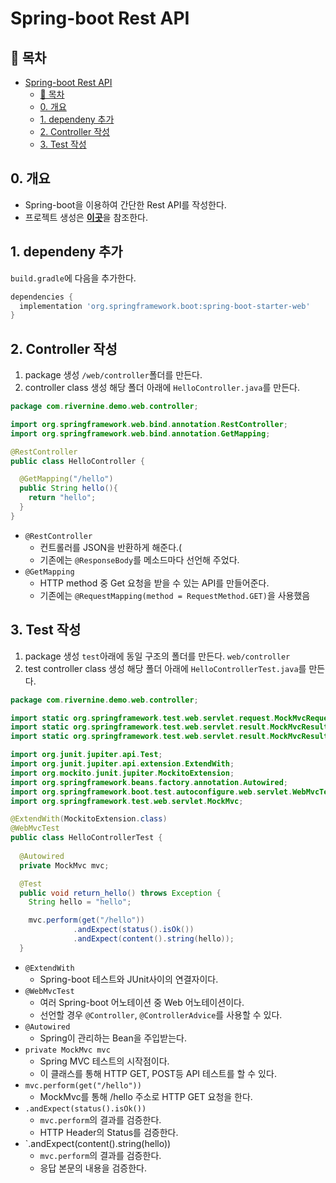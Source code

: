 # Spring-boot Rest API
## 🎁 목차
- [Spring-boot Rest API](#spring-boot-rest-api)
  - [🎁 목차](#-목차)
  - [0. 개요](#0-개요)
  - [1. dependeny 추가](#1-dependeny-추가)
  - [2. Controller 작성](#2-controller-작성)
  - [3. Test 작성](#3-test-작성)
## 0. 개요
* Spring-boot을 이용하여 간단한 Rest API를 작성한다.
* 프로젝트 생성은 [**이곳**](!https://velog.io/@rivernine/Spring-boot-Hello-world)을 참조한다.  
## 1. dependeny 추가
`build.gradle`에 다음을 추가한다.
```groovy
dependencies {
  implementation 'org.springframework.boot:spring-boot-starter-web'  
}
```

## 2. Controller 작성
1. package 생성
`/web/controller`폴더를 만든다.
2. controller class 생성
해당 폴더 아래에 `HelloController.java`를 만든다.
```java
package com.rivernine.demo.web.controller;

import org.springframework.web.bind.annotation.RestController;
import org.springframework.web.bind.annotation.GetMapping;

@RestController
public class HelloController {

  @GetMapping("/hello")
  public String hello(){
    return "hello";
  }
}
```
- `@RestController` 
  - 컨트롤러를 JSON을 반환하게 해준다.(
  - 기존에는 `@ResponseBody`를 메소드마다 선언해 주었다.
- `@GetMapping`
  - HTTP method 중 Get 요청을 받을 수 있는 API를 만들어준다.
  - 기존에는 `@RequestMapping(method = RequestMethod.GET)`을 사용했음


## 3. Test 작성
1. package 생성
`test`아래에 동일 구조의 폴더를 만든다. `web/controller`
2. test controller class 생성
해당 폴더 아래에 `HelloControllerTest.java`를 만든다.
```java
package com.rivernine.demo.web.controller;

import static org.springframework.test.web.servlet.request.MockMvcRequestBuilders.get;
import static org.springframework.test.web.servlet.result.MockMvcResultMatchers.content;
import static org.springframework.test.web.servlet.result.MockMvcResultMatchers.status;

import org.junit.jupiter.api.Test;
import org.junit.jupiter.api.extension.ExtendWith;
import org.mockito.junit.jupiter.MockitoExtension;
import org.springframework.beans.factory.annotation.Autowired;
import org.springframework.boot.test.autoconfigure.web.servlet.WebMvcTest;
import org.springframework.test.web.servlet.MockMvc;

@ExtendWith(MockitoExtension.class)
@WebMvcTest
public class HelloControllerTest {
  
  @Autowired
  private MockMvc mvc;

  @Test
  public void return_hello() throws Exception {
    String hello = "hello";

    mvc.perform(get("/hello"))
              .andExpect(status().isOk())
              .andExpect(content().string(hello));
  }
```
- `@ExtendWith`
  - Spring-boot 테스트와 JUnit사이의 연결자이다.
- `@WebMvcTest`
  - 여러 Spring-boot 어노테이션 중 Web 어노테이션이다.
  - 선언할 경우 `@Controller`, `@ControllerAdvice`를 사용할 수 있다.
- `@Autowired`
  - Spring이 관리하는 Bean을 주입받는다.
- `private MockMvc mvc`
  - Spring MVC 테스트의 시작점이다.
  - 이 클래스를 통해 HTTP GET, POST등 API 테스트를 할 수 있다.
- `mvc.perform(get("/hello"))`
  - MockMvc를 통해 /hello 주소로 HTTP GET 요청을 한다.
- `.andExpect(status().isOk())`
  - `mvc.perform`의 결과를 검증한다.
  - HTTP Header의 Status를 검증한다.
- `.andExpect(content().string(hello))
  - `mvc.perform`의 결과를 검증한다.
  - 응답 본문의 내용을 검증한다.
